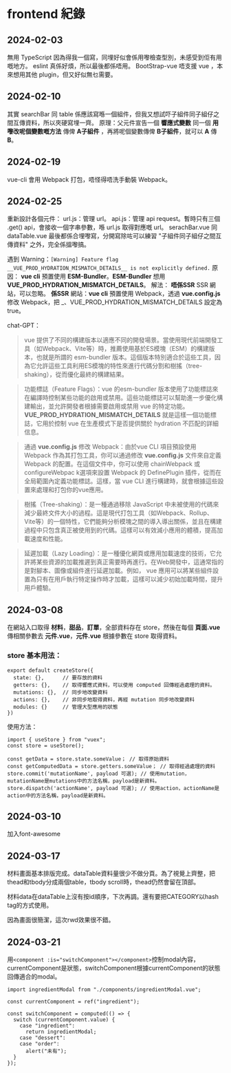 # frontend 紀錄

## 2024-02-03
無用 TypeScript 因為得我一個寫，同埋好似會係用嚟檢查型別，未感受到佢有用嘅地方。
eslint 真係好煩，所以最後都係唔用。
BootStrap-vue 唔支援 vue ，本來想用其他 plugin，但又好似無乜需要。

## 2024-02-10
其實 searchBar 同 table 係應該寫喺一個組件，但我又想試吓子組件同子組仔之間互傳資料，所以夾硬寫埋一齊。
原理：父元件宣告一個 **響應式變數** 同一個 **用嚟改呢個變數嘅方法** 傳俾 **A子組件** ，再將呢個變數傳俾 **B子組件**，就可以 **A** 傳 **B**。

## 2024-02-19
vue-cli 會用 Webpack 打包，唔怪得唔洗手動裝 Webpack。


## 2024-02-25
重新設計各個元件：
  url.js：管理 url。
  api.js：管理 api request。暫時只有三個 .get() api，會接收一個字串參數，喺 url.js 取得對應嘅 url。
  serachBar.vue 同 dataTable.vue 最後都係合埋嚟寫，分開寫除咗可以練習 "子組件同子組仔之間互傳資料" 之外，完全係搵嚟搞。

遇到 Warning：`[Warning] Feature flag __VUE_PROD_HYDRATION_MISMATCH_DETAILS__ is not explicitly defined.`
原因： **vue cli** 預置使用 **ESM-Bundler**。**ESM-Bundler** 想用 **__VUE_PROD_HYDRATION_MISMATCH_DETAILS__**。
解法： **唔係SSR** SSR 網站，可以忽略。
      **係SSR**  網站：**vue cli** 預置使用 Webpack，透過 **vue.config.js** 修改 Webpack，把 _、VUE_PROD_HYDRATION_MISMATCH_DETAILS 設定為 true。

chat-GPT：
> vue 提供了不同的構建版本以適應不同的開發場景。當使用現代前端開發工具（如Webpack、Vite等）時，推薦使用基於ES模塊（ESM）的構建版本，也就是所謂的 esm-bundler 版本。這個版本特別適合於這些工具，因為它允許這些工具利用ES模塊的特性來進行代碼分割和樹搖（tree-shaking），從而優化最終的構建結果。

> 功能標誌（Feature Flags）：vue 的esm-bundler 版本使用了功能標誌來在編譯時控制某些功能的啟用或禁用。這些功能標誌可以幫助進一步優化構建輸出，並允許開發者根據需要啟用或禁用 vue 的特定功能。__VUE_PROD_HYDRATION_MISMATCH_DETAILS__ 就是這樣一個功能標誌，它用於控制 vue 在生產模式下是否提供關於 hydration 不匹配的詳細信息。

> 通過 **vue.config.js** 修改 Webpack：由於vue CLI 項目預設使用 Webpack 作為其打包工具，你可以通過修改 **vue.config.js** 文件來自定義 Webpack 的配置。在這個文件中，你可以使用 chainWebpack 或 configureWebpac k選項來設置 Webpack 的 DefinePlugin 插件，從而在全局範圍內定義功能標誌。這樣，當 vue CLI 進行構建時，就會根據這些設置來處理和打包你的vue應用。

> 樹搖（Tree-shaking）：是一種通過移除 JavaScript 中未被使用的代碼來減少最終文件大小的過程。這是現代打包工具（如Webpack、Rollup、Vite等）的一個特性，它們能夠分析模塊之間的導入導出關係，並且在構建過程中只包含真正被使用到的代碼。這樣可以有效減小應用的體積，提高加載速度和性能。

> 延遲加載（Lazy Loading）：是一種優化網頁或應用加載速度的技術，它允許將某些資源的加載推遲到真正需要時再進行。在Web開發中，這通常指的是對腳本、圖像或組件進行延遲加載。例如， vue 應用可以將某些組件設置為只有在用戶執行特定操作時才加載，這樣可以減少初始加載時間，提升用戶體驗。


## 2024-03-08
在網站入口取得 __材料__，__甜品__，__訂單__，全部資料存在 store，然後在每個 **頁面.vue** 傳相關參數去 **元件.vue**，**元件.vue** 根據參數在 store 取得資料。 

### store 基本用法：
```
export default createStore({
  state: {},      // 要存放的資料
  getters: {},    // 取得響應式資料，可以使用 computed 回傳經過處理的資料。
  mutations: {},  // 同步地改變資料
  actions: {},    // 非同步地取得資料，再經 mutation 同步地改變資料
  modules: {}     // 管理大型應用的狀態
})
```

使用方法：
```
import { useStore } from "vuex";
const store = useStore();

const getData = store.state.someValue； // 取得原始資料
const getComputedData = store.getters.someValue； // 取得經過處理的資料
store.commit('mutationName', payload 可選); // 使用mutation，mutationName是mutations中的方法名稱，payload是新資料。
store.dispatch('actionName', payload 可選); // 使用action，actionName是action中的方法名稱，payload是新資料。

```


## 2024-03-10
加入font-awesome


## 2024-03-17
材料畫面基本排版完成。dataTable資料量很少不做分頁。為了視覺上齊整，把thead和tbody分成兩個table，tbody scroll時，thead仍然會留在頂部。

材料data在dataTable上沒有按id順序，下次再調。還有要把CATEGORY以hash tag的方式使用。

因為畫面很簡潔，這次rwd效果很不錯。


## 2024-03-21
用`<component :is="switchComponent"></component>`控制modal內容，
currentComponent是狀態，switchComponent根據currentComponent的狀態回傳適合的modal。
```
import ingredientModal from "./components/ingredientModal.vue";

const currentComponent = ref("ingredient");

const switchComponent = computed(() => {
  switch (currentComponent.value) {
    case "ingredient":
      return ingredientModal;
    case "dessert":
    case "order":
      alert("未有");
  }
});
```
